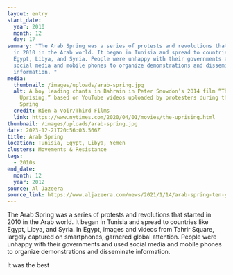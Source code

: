 ```yaml
---
layout: entry
start_date:
  year: 2010
  month: 12
  day: 17
summary: "The Arab Spring was a series of protests and revolutions that started
  in 2010 in the Arab world. It began in Tunisia and spread to countries like
  Egypt, Libya, and Syria. People were unhappy with their governments and used
  social media and mobile phones to organize demonstrations and disseminate
  information. "
media:
  thumbnail: /images/uploads/arab-spring.jpg
  alt: A boy leading chants in Bahrain in Peter Snowdon’s 2014 film “The
    Uprising,” based on YouTube videos uploaded by protesters during the Arab
    Spring
  credit: Rien à Voir/Third Films
  link: https://www.nytimes.com/2020/04/01/movies/the-uprising.html
thumbnail: /images/uploads/arab-spring.jpg
date: 2023-12-21T20:56:03.566Z
title: Arab Spring
location: Tunisia, Egypt, Libya, Yemen
clusters: Movements & Resistance
tags:
  - 2010s
end_date:
  month: 12
  year: 2012
source: Al Jazeera
source_link: https://www.aljazeera.com/news/2021/1/14/arab-spring-ten-years-on
---
```

The Arab Spring was a series of protests and revolutions that started in 2010 in the Arab world. It began in Tunisia and spread to countries like Egypt, Libya, and Syria. In Egypt, images and videos from Tahrir Square, largely captured on smartphones, garnered global attention. People were unhappy with their governments and used social media and mobile phones to organize demonstrations and disseminate information.



It was the best

